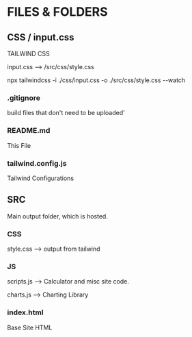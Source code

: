 # FILES & FOLDERS 

## CSS / input.css
TAILWIND CSS 

input.css --> /src/css/style.css

npx tailwindcss -i ./css/input.css -o ./src/css/style.css --watch 

### .gitignore
build files that don't need to be uploaded'

### README.md
This File

### tailwind.config.js
Tailwind Configurations

## SRC
Main output folder, which is hosted.

### CSS
style.css --> output from tailwind

### JS
scripts.js --> Calculator and misc site code.

charts.js --> Charting Library

### index.html
Base Site HTML
